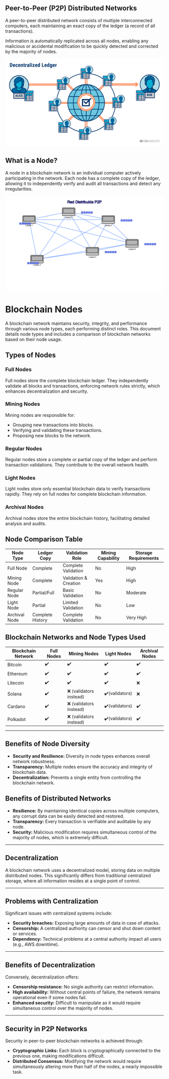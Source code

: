 ## **Peer-to-Peer (P2P) Distributed Networks**

A peer-to-peer distributed network consists of multiple interconnected computers, each maintaining an exact copy of the ledger (a record of all transactions).

Information is automatically replicated across all nodes, enabling any malicious or accidental modification to be quickly detected and corrected by the majority of nodes.

![network](https://raw.githubusercontent.com/AppsDevsLeon/Revista_blockchain/refs/heads/main/Day16/Images/2022-09-30_16-44-49-2f01f6aa2670c613df15c0aadae24c44.webp)

## **What is a Node?**

A node in a blockchain network is an individual computer actively participating in the network. Each node has a complete copy of the ledger, allowing it to independently verify and audit all transactions and detect any irregularities.

![node](https://github.com/AppsDevsLeon/Revista_blockchain/blob/main/Day16/Images/r2.png)

# Blockchain Nodes

A blockchain network maintains security, integrity, and performance through various node types, each performing distinct roles. This document details node types and includes a comparison of blockchain networks based on their node usage.

## **Types of Nodes**

### **Full Nodes**
Full nodes store the complete blockchain ledger. They independently validate all blocks and transactions, enforcing network rules strictly, which enhances decentralization and security.

### **Mining Nodes**
Mining nodes are responsible for:
- Grouping new transactions into blocks.
- Verifying and validating these transactions.
- Proposing new blocks to the network.

### **Regular Nodes**
Regular nodes store a complete or partial copy of the ledger and perform transaction validations. They contribute to the overall network health.

### **Light Nodes**
Light nodes store only essential blockchain data to verify transactions rapidly. They rely on full nodes for complete blockchain information.

### **Archival Nodes**
Archival nodes store the entire blockchain history, facilitating detailed analysis and audits.

## **Node Comparison Table**

| Node Type       | Ledger Copy         | Validation Role           | Mining Capability | Storage Requirements |
|-----------------|---------------------|---------------------------|-------------------|----------------------|
| Full Node       | Complete            | Complete Validation       | No                | High                 |
| Mining Node     | Complete            | Validation & Creation     | Yes               | High                 |
| Regular Node    | Partial/Full        | Basic Validation          | No                | Moderate             |
| Light Node      | Partial             | Limited Validation        | No                | Low                  |
| Archival Node   | Complete History    | Complete Validation       | No                | Very High            |

## **Blockchain Networks and Node Types Used**

| Blockchain Network | Full Nodes | Mining Nodes | Light Nodes | Archival Nodes |
|--------------------|------------|--------------|-------------|----------------|
| Bitcoin            | ✔️          | ✔️            | ✔️               | ✔️               |
| Ethereum           | ✔️          | ✔️                     | ✔️                | ✔️              |
| Litecoin          | ✔️          | ✔️           | ✔️         | ❌              |
| Solana             | ✔️                | ❌ (validators instead)   | ✔️(validators)    | ❌              |
| Cardano           | ✔️           | ❌ (validators instead) | ✔️(validators)    | ✔️              |
| Polkadot           | ✔️           | ❌ (validators instead) | ✔️(validators)    | ✔️              |

---

## **Benefits of Node Diversity**

- **Security and Resilience:** Diversity in node types enhances overall network robustness.
- **Transparency:** Multiple nodes ensure the accuracy and integrity of blockchain data.
- **Decentralization:** Prevents a single entity from controlling the blockchain network.

## **Benefits of Distributed Networks**

- **Resilience:** By maintaining identical copies across multiple computers, any corrupt data can be easily detected and restored.
- **Transparency:** Every transaction is verifiable and auditable by any node.
- **Security:** Malicious modification requires simultaneous control of the majority of nodes, which is extremely difficult.

---

## **Decentralization**

A blockchain network uses a decentralized model, storing data on multiple distributed nodes. This significantly differs from traditional centralized storage, where all information resides at a single point of control.

---

## **Problems with Centralization**

Significant issues with centralized systems include:

- **Security breaches:** Exposing large amounts of data in case of attacks.
- **Censorship:** A centralized authority can censor and shut down content or services.
- **Dependency:** Technical problems at a central authority impact all users (e.g., AWS downtime).

---

## **Benefits of Decentralization**

Conversely, decentralization offers:

- **Censorship resistance:** No single authority can restrict information.
- **High availability:** Without central points of failure, the network remains operational even if some nodes fail.
- **Enhanced security:** Difficult to manipulate as it would require simultaneous control over the majority of nodes.

---

## **Security in P2P Networks**

Security in peer-to-peer blockchain networks is achieved through:

- **Cryptographic Links:** Each block is cryptographically connected to the previous one, making modifications difficult.
- **Distributed Consensus:** Modifying the network would require simultaneously altering more than half of the nodes, a nearly impossible task.

